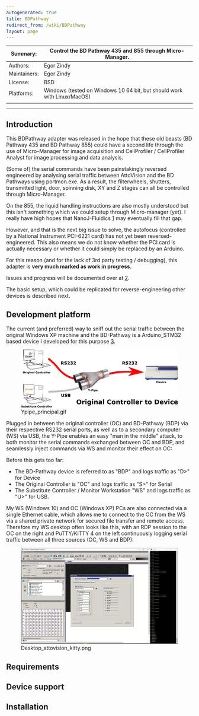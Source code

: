 ```yaml
---
autogenerated: true
title: BDPathway
redirect_from: /wiki/BDPathway
layout: page
---
```


| Summary:     | Control the BD Pathway 435 and 855 through Micro-Manager.               |
|--------------|-------------------------------------------------------------------------|
| Authors:     | Egor Zindy                                                              |
| Maintainers: | Egor Zindy                                                              |
| License:     | BSD                                                                     |
| Platforms:   | Windows (tested on Windows 10 64 bit, but should work with Linux/MacOS) |
|              |                                                                         |

------------------------------------------------------------------------

## Introduction

This BDPathway adapter was released in the hope that these old beasts
(BD Pathway 435 and BD Pathway 855) could have a second life through the
use of Micro-Manager for image acquisition and CellProfiler /
CellProfiler Analyst for image processing and data analysis.

(Some of) the serial commands have been painstakingly reversed
engineered by analysing serial traffic between AttoVision and the BD
Pathways using portmon.exe. As a result, the filterwheels, shutters,
transmitted light, door, spinning disk, XY and Z stages can all be
controlled through Micro-Manager.

On the 855, the liquid handling instructions are also mostly understood
but this isn't something which we could setup through Micro-manager
(yet). I really have high hopes that NanoJ-Fluidics
[1](https://github.com/HenriquesLab/NanoJ-Fluidics) may eventually fill
that gap.

However, and that is the next big issue to solve, the autofocus
(controlled by a National Instrument PCI-6221 card) has not yet been
reversed-engineered. This also means we do not know whether the PCI card
is actually necessary or whether it could simply be replaced by an
Arduino.

For this reason (and for the lack of 3rd party testing / debugging),
this adapter is **very much marked as work in progress**.

Issues and progress will be documented over at
[2](https://forum.image.sc/t/im-writing-a-device-adapter-for-the-bdpathway-435-and-855/40808).

The basic setup, which could be replicated for reverse-engineering other
devices is described next.

## Development platform

The current (and preferred) way to sniff out the serial traffic between
the original Windows XP machine and the BD-Pathway is a Arduino\_STM32
based device I developed for this purpose
[3](https://github.com/zindy/ypipe).

<figure>
<img src="media/Ypipe_principal.gif" title="Ypipe_principal.gif" width="600" alt="Ypipe_principal.gif" /><figcaption aria-hidden="true">Ypipe_principal.gif</figcaption>
</figure>

Plugged in between the original controller (OC) and BD-Pathway (BDP) via
their respective RS232 serial ports, as well as to a secondary computer
(WS) via USB, the Y-Pipe enables an easy "man in the middle" attack, to
both monitor the serial commands exchanged between OC and BDP, and
seamlessly inject commands via WS and monitor their effect on OC:

Before this gets too far:

-   The BD-Pathway device is referred to as "BDP" and logs traffic as
    "D&gt;" for Device
-   The Original Controller is "OC" and logs traffic as "S&gt;" for
    Serial
-   The Substitute Controller / Monitor Workstation "WS" and logs
    traffic as "U&gt;" for USB.

My WS (Windows 10) and OC (Windows XP) PCs are also connected via a
single Ethernet cable, which allows me to connect to the OC from the WS
via a shared private network for secured file transfer and remote
access. Therefore my WS desktop often looks like this, with an RDP
session to the OC on the right and PuTTY/KiTTY
[4](http://www.9bis.net/kitty/#!index.md) on the left continuously
logging serial traffic between all three sources (OC, WS and BDP):

<figure>
<img src="media/Desktop_attovision_kitty.png" title="Desktop_attovision_kitty.png" width="800" alt="Desktop_attovision_kitty.png" /><figcaption aria-hidden="true">Desktop_attovision_kitty.png</figcaption>
</figure>

## Requirements

## Device support

## Installation
